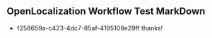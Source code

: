 ## OpenLocalization Workflow Test MarkDown
* f258659a-c423-4dc7-85af-4195108e29ff thanks!

<!--HONumber=Aug16_HO1-->


